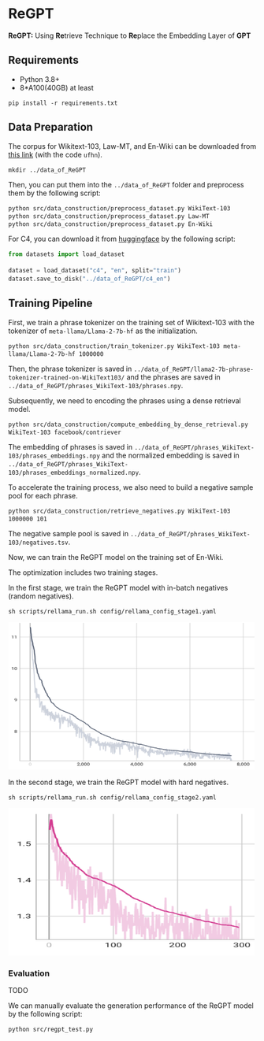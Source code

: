 ReGPT
===
**ReGPT:** Using **Re**trieve Technique to **Re**place the Embedding Layer of **GPT**

## Requirements
- Python 3.8+
- 8*A100(40GB) at least

```shell
pip install -r requirements.txt
```

## Data Preparation
The corpus for Wikitext-103, Law-MT, and En-Wiki can be downloaded from [this link](https://pan.baidu.com/s/13JmmAZPN_5jLkSbS-V51rg) (with the code `ufhn`). 
```shell
mkdir ../data_of_ReGPT
```
Then, you can put them into the `../data_of_ReGPT` folder and preprocess them by the following script:
```shell
python src/data_construction/preprocess_dataset.py WikiText-103
python src/data_construction/preprocess_dataset.py Law-MT
python src/data_construction/preprocess_dataset.py En-Wiki 
```


For C4, you can download it from [huggingface](https://huggingface.co/datasets/c4) by the following script:
```python
from datasets import load_dataset

dataset = load_dataset("c4", "en", split="train")
dataset.save_to_disk("../data_of_ReGPT/c4_en")
```



## Training Pipeline
<!-- pipeline: training phrase tokenizer-->
First, we train a phrase tokenizer on the training set of Wikitext-103 with the tokenizer of `meta-llama/Llama-2-7b-hf` as the initialization. 
```shell
python src/data_construction/train_tokenizer.py WikiText-103 meta-llama/Llama-2-7b-hf 1000000
```

Then, the phrase tokenizer is saved in `../data_of_ReGPT/llama2-7b-phrase-tokenizer-trained-on-WikiText103/` and the phrases are saved in `../data_of_ReGPT/phrases_WikiText-103/phrases.npy`.

<!-- pipeline: encoding phrases-->
Subsequently, we need to encoding the phrases using a dense retrieval model.
```shell
python src/data_construction/compute_embedding_by_dense_retrieval.py WikiText-103 facebook/contriever
```
The embedding of phrases is saved in `../data_of_ReGPT/phrases_WikiText-103/phrases_embeddings.npy` and the normalized embedding is saved in `../data_of_ReGPT/phrases_WikiText-103/phrases_embeddings_normalized.npy`.

To accelerate the training process, we also need to build a negative sample pool for each phrase. 
```shell
python src/data_construction/retrieve_negatives.py WikiText-103 1000000 101
```
The negative sample pool is saved in `../data_of_ReGPT/phrases_WikiText-103/negatives.tsv`.

Now, we can train the ReGPT model on the training set of En-Wiki.


The optimization includes two training stages.

In the first stage, we train the ReGPT model with in-batch negatives (random negatives). 
```shell
sh scripts/rellama_run.sh config/rellama_config_stage1.yaml
```

<!-- add picture of loss -->
<img src="./pics/stage1.png" width="500" height="300" alt="stage1"/>

In the second stage, we train the ReGPT model with hard negatives. 
```shell
sh scripts/rellama_run.sh config/rellama_config_stage2.yaml
```
<!-- add picture of loss -->
<img src="./pics/stage2.png" width="500" height="300" alt="stage2"/>


### Evaluation
TODO

We can manually evaluate the generation performance of the ReGPT model by the following script:
```shell
python src/regpt_test.py
```




